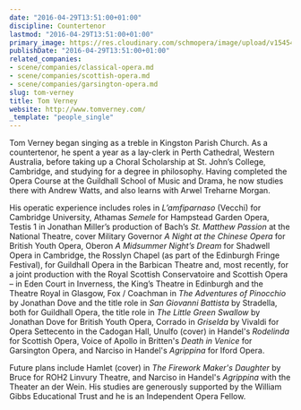 ```yaml
---
date: "2016-04-29T13:51:00+01:00"
discipline: Countertenor
lastmod: "2016-04-29T13:51:00+01:00"
primary_image: https://res.cloudinary.com/schmopera/image/upload/v1545409169/media/webhook-uploads/1461934175766/2016-04-29---Tom-Verney.jpg.jpg
publishDate: "2016-04-29T13:51:00+01:00"
related_companies:
- scene/companies/classical-opera.md
- scene/companies/scottish-opera.md
- scene/companies/garsington-opera.md
slug: tom-verney
title: Tom Verney
website: http://www.tomverney.com/
_template: "people_single"
---
```


Tom Verney began singing as a treble in Kingston Parish Church.  As a countertenor, he spent a year as a lay-clerk in Perth Cathedral, Western Australia, before taking up a Choral Scholarship at St. John’s College, Cambridge, and studying for a degree in philosophy.  Having completed the Opera Course at the Guildhall School of Music and Drama, he now studies there with Andrew Watts, and also learns with Arwel Treharne Morgan.
 
His operatic experience includes roles in *L’amfiparnaso* (Vecchi) for Cambridge University, Athamas *Semele* for Hampstead Garden Opera, Testis 1 in Jonathan Miller’s production of Bach’s *St. Matthew Passion* at the National Theatre, cover Military Governor *A Night at the Chinese Opera* for British Youth Opera, Oberon *A Midsummer Night’s Dream* for Shadwell Opera in Cambridge, the Rosslyn Chapel (as part of the Edinburgh Fringe Festival), for Guildhall Opera in the Barbican Theatre and, most recently, for a joint production with the Royal Scottish Conservatoire and Scottish Opera – in Eden Court in Inverness, the King’s Theatre in Edinburgh and the Theatre Royal in Glasgow, Fox / Coachman in *The Adventures of Pinocchio* by Jonathan Dove and the title role in *San Giovanni Battista* by Stradella, both for Guildhall Opera, the title role in *The Little Green Swallow* by Jonathan Dove for British Youth Opera, Corrado in *Griselda* by Vivaldi for Opera Settecento in the Cadogan Hall, Unulfo (cover) in Handel's *Rodelinda* for Scottish Opera, Voice of Apollo in Britten's *Death in Venice* for Garsington Opera, and Narciso in Handel's *Agrippina* for Iford Opera. 

Future plans include Hamlet (cover) in *The Firework Maker's Daughter* by Bruce for ROH2 Linvury Theatre, and Narciso in Handel's *Agrippina* with the Theater an der Wein. His studies are generously supported by the William Gibbs Educational Trust and he is an Independent Opera Fellow. 

